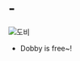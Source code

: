 # -

![도비](https://github.com/jbs0708/-/assets/87466056/8e936fe5-c5a3-4c08-bb69-30727ac4117c)

- Dobby is free~!
